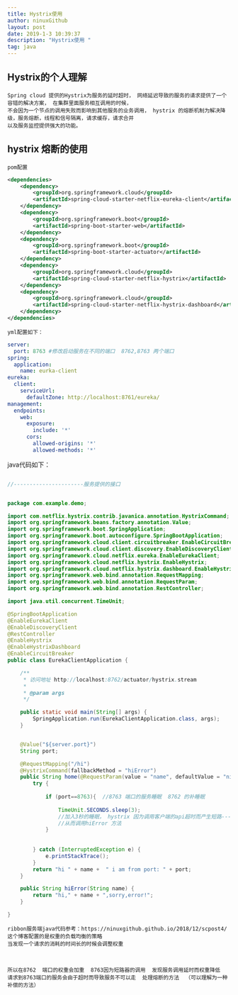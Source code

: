 ```yaml
---
title: Hystrix使用 
author: ninuxGithub
layout: post
date: 2019-1-3 10:39:37
description: "Hystrix使用 "
tag: java
---
```



## Hystrix的个人理解

    Spring cloud 提供的Hystrix为服务的延时超时， 网络延迟导致的服务的请求提供了一个容错的解决方案， 在集群里面服务相互调用的时候，
    不会因为一个节点的调用失败而影响到其他服务的业务调用， hystrix 的熔断机制为解决降级，服务熔断，线程和信号隔离，请求缓存，请求合并
    以及服务监控提供强大的功能。
    
    
    
## hystrix 熔断的使用
    pom配置
      
```xml
<dependencies>
    <dependency>
        <groupId>org.springframework.cloud</groupId>
        <artifactId>spring-cloud-starter-netflix-eureka-client</artifactId>
    </dependency>
    <dependency>
        <groupId>org.springframework.boot</groupId>
        <artifactId>spring-boot-starter-web</artifactId>
    </dependency>
    <dependency>
        <groupId>org.springframework.boot</groupId>
        <artifactId>spring-boot-starter-actuator</artifactId>
    </dependency>
    <dependency>
        <groupId>org.springframework.cloud</groupId>
        <artifactId>spring-cloud-starter-netflix-hystrix</artifactId>
    </dependency>
    <dependency>
        <groupId>org.springframework.cloud</groupId>
        <artifactId>spring-cloud-starter-netflix-hystrix-dashboard</artifactId>
    </dependency>
</dependencies>
```      

    yml配置如下：

```yaml
server:
  port: 8763 #修改启动服务在不同的端口  8762,8763 两个端口
spring:
  application:
    name: eurka-client
eureka:
  client:
    serviceUrl:
      defaultZone: http://localhost:8761/eureka/
management:
  endpoints:
    web:
      exposure:
        include: '*'
      cors:
        allowed-origins: '*'
        allowed-methods: '*'

```


   java代码如下：


```java

//----------------------服务提供的接口


package com.example.demo;

import com.netflix.hystrix.contrib.javanica.annotation.HystrixCommand;
import org.springframework.beans.factory.annotation.Value;
import org.springframework.boot.SpringApplication;
import org.springframework.boot.autoconfigure.SpringBootApplication;
import org.springframework.cloud.client.circuitbreaker.EnableCircuitBreaker;
import org.springframework.cloud.client.discovery.EnableDiscoveryClient;
import org.springframework.cloud.netflix.eureka.EnableEurekaClient;
import org.springframework.cloud.netflix.hystrix.EnableHystrix;
import org.springframework.cloud.netflix.hystrix.dashboard.EnableHystrixDashboard;
import org.springframework.web.bind.annotation.RequestMapping;
import org.springframework.web.bind.annotation.RequestParam;
import org.springframework.web.bind.annotation.RestController;

import java.util.concurrent.TimeUnit;

@SpringBootApplication
@EnableEurekaClient
@EnableDiscoveryClient
@RestController
@EnableHystrix
@EnableHystrixDashboard
@EnableCircuitBreaker
public class EurekaClientApplication {

    /**
     * 访问地址 http://localhost:8762/actuator/hystrix.stream
     *
     * @param args
     */

    public static void main(String[] args) {
        SpringApplication.run(EurekaClientApplication.class, args);
    }


    @Value("${server.port}")
    String port;

    @RequestMapping("/hi")
    @HystrixCommand(fallbackMethod = "hiError")
    public String home(@RequestParam(value = "name", defaultValue = "ninuxGithub") String name) {
        try {
            
            if (port==8763){  //8763 端口的服务睡眠  8762 的补睡眠
                
                TimeUnit.SECONDS.sleep(3);
                //加入3秒的睡眠， hystrix 因为调用客户端的api超时而产生短路---
                //从而调用hiError 方法
            }
            
            
        } catch (InterruptedException e) {
            e.printStackTrace();
        }
        return "hi " + name +  " i am from port: " + port;
    }

    public String hiError(String name) {
        return "hi," + name + ",sorry,error!";
    }

}


```

    ribbon服务端java代码参考：https://ninuxgithub.github.io/2018/12/scpost4/
    这个博客配置的是权重的负载均衡的策略
    当发现一个请求的消耗的时间长的时候会调整权重  
    
    
    
    所以在8762  端口的权重会加重  8763因为短路器的调用  发现服务调用延时而权重降低
    请求到8763端口的服务会由于超时而导致服务不可以走  处理熔断的方法  （可以理解为一种补偿的方法）
    
    
    
   
    
    


    
    
    
         
      

        
    